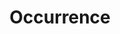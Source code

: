 ---
title: Occurrence
description: We publish open data
permalink: /occurrence/_key_
layout: occurrence-key
---